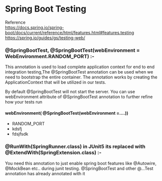 # Spring Boot Testing <br/>

Reference<br/>
https://docs.spring.io/spring-boot/docs/current/reference/html/features.html#features.testing
https://spring.io/guides/gs/testing-web/

### @SpringBootTest, @SpringBootTest(webEnvironment = WebEnvironment.RANDOM_PORT) :- 
<p>This annotation is used to load complete application context for end to end integration testing,The @SpringBootTest annotation can be used when we need to bootstrap the entire container. The annotation works by creating the ApplicationContext that will be utilized in our tests.</p>
<p>By default @SpringBootTest will not start the server. You can use webEnvironment attribute of @SpringBootTest annotation to further refine how your tests run</p>

#### webEnvironment( @SpringBootTest(webEnvironment =....))
- RANDOM_PORT
- kdsfj
- fdsjfsdk


### @RunWith(SpringRunner.class) in JUnit5 its replaced with @ExtendWith(SpringExtension.class) :- 
<p>You need this annotation to just enable spring boot features like @Autowire, @MockBean etc.. during junit testing. @SpringBootTest and other @...Test annotation has already annotated with it</p>
